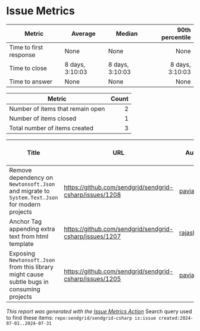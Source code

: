 # Issue Metrics

| Metric | Average | Median | 90th percentile |
| --- | --- | --- | ---: |
| Time to first response | None | None | None |
| Time to close | 8 days, 3:10:03 | 8 days, 3:10:03 | 8 days, 3:10:03 |
| Time to answer | None | None | None |

| Metric | Count |
| --- | ---: |
| Number of items that remain open | 2 |
| Number of items closed | 1 |
| Total number of items created | 3 |

| Title | URL | Author | Time to first response | Time to close | Time to answer |
| --- | --- | --- | --- | --- | --- |
| Remove dependency on `Newtonsoft.Json` and migrate to `System.Text.Json` for modern projects | https://github.com/sendgrid/sendgrid-csharp/issues/1208 | [paviad](https://github.com/paviad) | None | None | None |
| Anchor Tag appending extra text from html template | https://github.com/sendgrid/sendgrid-csharp/issues/1207 | [rajashripise](https://github.com/rajashripise) | None | None | None |
| Exposing `Newtonsoft.Json` from this library might cause subtle bugs in consuming projects | https://github.com/sendgrid/sendgrid-csharp/issues/1205 | [paviad](https://github.com/paviad) | None | 8 days, 3:10:03 | None |

_This report was generated with the [Issue Metrics Action](https://github.com/github/issue-metrics)_
Search query used to find these items: `repo:sendgrid/sendgrid-csharp is:issue created:2024-07-01..2024-07-31`
